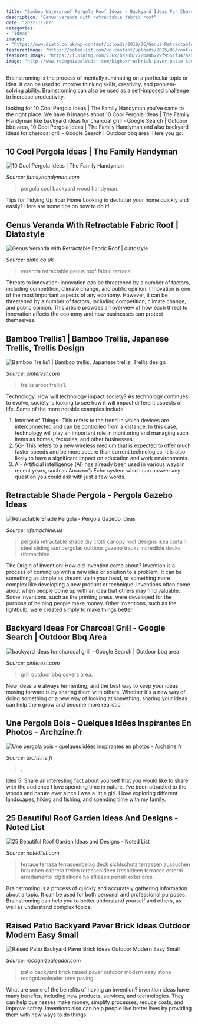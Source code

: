 ```yaml
---
title: "Bamboo Waterproof Pergola Roof Ideas ~ Backyard Ideas For Charcoal Grill"
description: "Genus veranda with retractable fabric roof"
date: "2022-11-07"
categories:
- "ideas"
images:
- "https://www.diato.co.uk/wp-content/uploads/2019/06/Genus-Retractable-Veranda-on-Terrace-2.jpg"
featuredImage: "https://notedlist.com/wp-content/uploads/2015/06/roof-garden-ideas/2-roof-garden-ideas.jpg"
featured_image: "https://i.pinimg.com/736x/ba/8b/27/ba8b279f9551f347aa5b0c38c21a2a64.jpg"
image: "http://www.recognizealeader.com/bigbox/ra/brick-paver-patio-ideas-raised-outdoor-modern_outdoor-patio-and-backyard.jpg"
---
```



Brainstroming is the process of mentally ruminating on a particular topic or idea. It can be used to improve thinking skills, creativity, and problem-solving ability. Brainstroming can also be used as a self-imposed challenge to increase productivity.

	

		
looking for 10 Cool Pergola Ideas | The Family Handyman you've came to the right place. We have 8 Images about 10 Cool Pergola Ideas | The Family Handyman like backyard ideas for charcoal grill - Google Search | Outdoor bbq area, 10 Cool Pergola Ideas | The Family Handyman and also backyard ideas for charcoal grill - Google Search | Outdoor bbq area. Here you go:
		
    
## 10 Cool Pergola Ideas | The Family Handyman

<img loading=lazy src="https://www.familyhandyman.com/wp-content/uploads/2021/01/pergola-107498967_560915598124248_3448544454055612365_n.jpg" onerror="this.onerror=null;this.src='https://tse2.mm.bing.net/th?id=OIP.rRS4MfJbtxvmI-vc_io72wHaHa&amp;pid=15.1';" alt="10 Cool Pergola Ideas | The Family Handyman">

_Source: familyhandyman.com_

>pergola cool backyard wood handyman. 

	

Tips for Tidying Up Your Home
Looking to declutter your home quickly and easily? Here are some tips on how to do it!

    
## Genus Veranda With Retractable Fabric Roof | Diatostyle

<img loading=lazy src="https://www.diato.co.uk/wp-content/uploads/2019/06/Genus-Retractable-Veranda-on-Terrace-2.jpg" onerror="this.onerror=null;this.src='https://tse1.mm.bing.net/th?id=OIP.gLCnWFfg5msJIFD5ElTdPwHaEo&amp;pid=15.1';" alt="Genus Veranda with Retractable Fabric Roof | diatostyle">

_Source: diato.co.uk_

>veranda retractable genus roof fabric terrace. 

	

Threats to innovation: Innovation can be threatened by a number of factors, including competition, climate change, and public opinion.
Innovation is one of the most important aspects of any economy. However, it can be threatened by a number of factors, including competition, climate change, and public opinion. This article provides an overview of how each threat to innovation affects the economy and how businesses can protect themselves.

    
## Bamboo Trellis1 | Bamboo Trellis, Japanese Trellis, Trellis Design

<img loading=lazy src="https://i.pinimg.com/736x/ba/8b/27/ba8b279f9551f347aa5b0c38c21a2a64.jpg" onerror="this.onerror=null;this.src='https://tse1.mm.bing.net/th?id=OIP.QJtUycdUbPUg9XXxHJXk0QAAAA&amp;pid=15.1';" alt="Bamboo Trellis1 | Bamboo trellis, Japanese trellis, Trellis design">

_Source: pinterest.com_

>trellis arbor trellis1. 

	

Technology: How will technology impact society?
As technology continues to evolve, society is looking to see how it will impact different aspects of life. Some of the more notable examples include:
1. Internet of Things- This refers to the trend in which devices are interconnected and can be controlled from a distance. In this case, technology will play an important role in monitoring and managing such items as homes, factories, and other businesses. 
2. 5G- This refers to a new wireless medium that is expected to offer much faster speeds and be more secure than current technologies. It is also likely to have a significant impact on education and work environments. 
3. AI- Artificial intelligence (AI) has already been used in various ways in recent years, such as Amazon’s Echo system which can answer any question you could ask with just a few words.

    
## Retractable Shade Pergola - Pergola Gazebo Ideas

<img loading=lazy src="http://www.rifemachine.us/wp-content/uploads/2017/06/stylish-retractable-shade-pergola-diy-dried-up-stream-beds-3-sun-decks-and-house.jpg" onerror="this.onerror=null;this.src='https://tse2.mm.bing.net/th?id=OIP.sFYhWI_ss8B8KnEqewfP6AHaHa&amp;pid=15.1';" alt="Retractable Shade Pergola - Pergola Gazebo Ideas">

_Source: rifemachine.us_

>pergola retractable shade diy cloth canopy roof designs ikea curtain steel sliding sun pergolas outdoor gazebo tracks incredible decks rifemachine. 

	

The Origin of Invention: How did Invention come about?
Invention is a process of coming up with a new idea or solution to a problem. It can be something as simple as dreamt up in your head, or something more complex like developing a new product or technique. Inventions often come about when people come up with an idea that others may find valuable. Some inventions, such as the printing press, were developed for the purpose of helping people make money. Other inventions, such as the lightbulb, were created simply to make things better.

    
## Backyard Ideas For Charcoal Grill - Google Search | Outdoor Bbq Area

<img loading=lazy src="https://i.pinimg.com/736x/d6/5b/d9/d65bd9766e6babfe1d1ba03ae6b59933--grill-covers-outdoor-kitchens.jpg" onerror="this.onerror=null;this.src='https://tse3.mm.bing.net/th?id=OIP.T5qOokK21BhN5IEPdq8lyQHaFk&amp;pid=15.1';" alt="backyard ideas for charcoal grill - Google Search | Outdoor bbq area">

_Source: pinterest.com_

>grill outdoor bbq covers area. 

	

New ideas are always fermenting, and the best way to keep your ideas moving forward is by sharing them with others. Whether it's a new way of doing something or a new way of looking at something, sharing your ideas can help them grow and become more realistic.

    
## Une Pergola Bois - Quelques Idées Inspirantes En Photos - Archzine.fr

<img loading=lazy src="https://archzine.fr/wp-content/uploads/2014/09/pargola-bois-idee-salon.jpg" onerror="this.onerror=null;this.src='https://tse2.mm.bing.net/th?id=OIP.OXR6Jp37Fhya1y7qTdy2tQHaFj&amp;pid=15.1';" alt="Une pergola bois - quelques idées inspirantes en photos - Archzine.fr">

_Source: archzine.fr_

>. 

	

Idea 5: Share an interesting fact about yourself that you would like to share with the audience
I love spending time in nature. I've been attracted to the woods and nature ever since I was a little girl. I love exploring different landscapes, hiking and fishing, and spending time with my family.

    
## 25 Beautiful Roof Garden Ideas And Designs - Noted List

<img loading=lazy src="https://notedlist.com/wp-content/uploads/2015/06/roof-garden-ideas/2-roof-garden-ideas.jpg" onerror="this.onerror=null;this.src='https://tse4.mm.bing.net/th?id=OIP.VJbK5O1ECkO44eCInU9oAgDMEy&amp;pid=15.1';" alt="25 Beautiful Roof Garden Ideas and Designs - Noted List">

_Source: notedlist.com_

>terrace terraza terrassenbelag deck sichtschutz terrassen aussuchen brauchen cabrera freien terassenideen freshideen terraces esterni arredamento idg balkone holzfliesen pensili exteriores. 

	

Brainstroming is a process of quickly and accurately gathering information about a topic. It can be used for both personal and professional purposes. Brainstroming can help you to better understand yourself and others, as well as understand complex topics.

    
## Raised Patio Backyard Paver Brick Ideas Outdoor Modern Easy Small

<img loading=lazy src="http://www.recognizealeader.com/bigbox/ra/brick-paver-patio-ideas-raised-outdoor-modern_outdoor-patio-and-backyard.jpg" onerror="this.onerror=null;this.src='https://tse3.mm.bing.net/th?id=OIP.LYIjZUj2vBNM4XPvVDUNDQHaFj&amp;pid=15.1';" alt="Raised Patio Backyard Paver Brick Ideas Outdoor Modern Easy Small">

_Source: recognizealeader.com_

>patio backyard brick raised paver outdoor modern easy stone recognizealeader prev paving. 

	

What are some of the benefits of having an invention?
invention ideas have many benefits, including new products, services, and technologies. They can help businesses make money, simplify processes, reduce costs, and improve safety. Inventions also can help people live better lives by providing them with new ways to do things.

